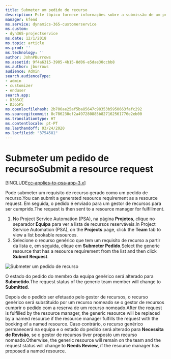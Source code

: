 ```yaml
---
title: Submeter um pedido de recurso
description: Este tópico fornece informações sobre a submissão de um pedido para um recurso de projeto.
manager: kfend
ms.service: dynamics-365-customerservice
ms.custom:
- dyn365-projectservice
ms.date: 12/1/2018
ms.topic: article
ms.prod: ''
ms.technology: ''
author: JohnPBurrows
ms.assetid: 9f4a6315-3905-4b15-8d06-e5dae30ccbb8
ms.author: jburrows
audience: Admin
search.audienceType:
- admin
- customizer
- enduser
search.app:
- D365CE
- D365PS
ms.openlocfilehash: 2b706ae25af5ba85647c98353b5950663fafc292
ms.sourcegitcommit: 8c786230ef2a497280885b827162561776e2eb00
ms.translationtype: HT
ms.contentlocale: pt-PT
ms.lasthandoff: 03/24/2020
ms.locfileid: "3754581"
---
```

# <a name="submit-a-resource-request"></a><span data-ttu-id="8dc73-103">Submeter um pedido de recurso</span><span class="sxs-lookup"><span data-stu-id="8dc73-103">Submit a resource request</span></span>

[!INCLUDE[cc-applies-to-psa-app-3.x](../includes/cc-applies-to-psa-app-3x.md)]

<span data-ttu-id="8dc73-104">Pode submeter um requisito de recurso gerado como um pedido de recurso.</span><span class="sxs-lookup"><span data-stu-id="8dc73-104">You can submit a generated resource requirement as a resource request.</span></span> <span data-ttu-id="8dc73-105">Em seguida, o pedido é enviado para um gestor de recursos para ser cumprido.</span><span class="sxs-lookup"><span data-stu-id="8dc73-105">The request is then sent to a resource manager for fulfillment.</span></span>

1. <span data-ttu-id="8dc73-106">No Project Service Automation (PSA), na página **Projetos**, clique no separador **Equipa** para ver a lista de recursos reserváveis.</span><span class="sxs-lookup"><span data-stu-id="8dc73-106">In Project Service Automation (PSA), on the **Projects** page, click the **Team** tab to view a list bookable resources.</span></span> 
2. <span data-ttu-id="8dc73-107">Selecione o recurso genérico que tem um requisito de recurso a partir da lista e, em seguida, clique em **Submeter Pedido**.</span><span class="sxs-lookup"><span data-stu-id="8dc73-107">Select the generic resource that has a resource requirement from the list and then click **Submit Request**.</span></span>

![Submeter um pedido de recurso](media/RM-how-to-18.png)

<span data-ttu-id="8dc73-109">O estado do pedido do membro da equipa genérico será alterado para **Submetido**.</span><span class="sxs-lookup"><span data-stu-id="8dc73-109">The request status of the generic team member will change to **Submitted**.</span></span>

<span data-ttu-id="8dc73-110">Depois de o pedido ser efetuado pelo gestor de recursos, o recurso genérico será substituído por um recurso nomeado se o gestor de recursos cumprir o pedido com a reserva de um recurso nomeado.</span><span class="sxs-lookup"><span data-stu-id="8dc73-110">After the request is fulfilled by the resource manager, the generic resource will be replaced by a named resource if the resource manager fulfills the request with the booking of a named resource.</span></span> <span data-ttu-id="8dc73-111">Caso contrário, o recurso genérico permanecerá na equipa e o estado do pedido será alterado para **Necessita de Revisão**, se o gestor de recursos tiver proposto um recurso nomeado.</span><span class="sxs-lookup"><span data-stu-id="8dc73-111">Otherwise, the generic resource will remain on the team and the request status will change to **Needs Review**, if the resource manager has proposed a named resource.</span></span>

